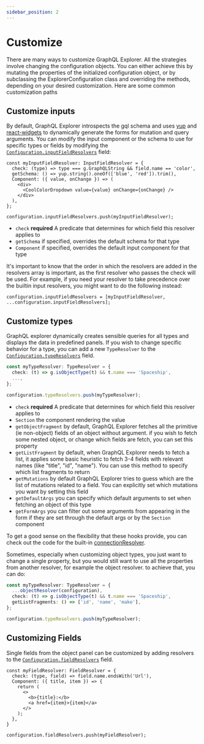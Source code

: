 ```yaml
---
sidebar_position: 2
---
```


# Customize

There are many ways to customize GraphQL Explorer. All the strategies involve changing the configuration objects. You can either achieve this by mutating the properties of the initialized configuration object, or by subclassing the ExplorerConfiguration class and overriding the methods, depending on your desired customization. Here are some common customization paths

## Customize inputs

By default, GraphQL Explorer introspects the gql schema and uses [yup](https://github.com/jquense/yup) and [react-widgets](https://github.com/jquense/react-widgets) to dynamically generate the forms for mutation and query arguments. You can modify the input component or the schema to use for specific types or fields by modifying the [`Configuration.inputFieldResolvers`](https://github.com/4Catalyzer/graphql-explorer/blob/d789b73120778562179653201e3e2e77875f5305/packages/graphql-explorer/src/logic/Configuration.ts#L71) field:

```tsx
const myInputFieldResolver: InputFieldResolver = {
  check: (type) => type === g.GraphQLString && field.name == 'color',
  getSchema: () => yup.string().oneOf(['blue', 'red']).trim(),
  Component: ({ value, onChange }) => (
    <div>
      <CoolColorDropdown value={value} onChange={onChange} />
    </div>
  ),
};

configuration.inputFieldResolvers.push(myInputFieldResolver);
```

- `check` **required** A predicate that determines for which field this resolver applies to
- `getSchema` if specified, overrides the default schema for that type
- `Component` if specified, overrides the default input component for that type

It's important to know that the order in which the resolvers are added in the resolvers array is important, as the first resolver who passes the check will be used. For example, if you need your resolver to take precedence over the builtin input resolvers, you might want to do the following instead:

```tsx
configuration.inputFieldResolvers = [myInputFieldResolver, ...configuration.inputFieldResolvers];
```

## Customize types

GraphQL explorer dynamically creates sensible queries for all types and displays the data in predefined panels. If you wish to change specific behavior for a type, you can add a new `TypeResolver` to the [`Configuration.typeResolvers`](https://github.com/4Catalyzer/graphql-explorer/blob/d789b73120778562179653201e3e2e77875f5305/packages/graphql-explorer/src/logic/Configuration.ts#L64) field.

```ts
const myTypeResolver: TypeResolver = {
  check: (t) => g.isObjectType(t) && t.name === 'Spaceship',
  ...,
};

configuration.typeResolvers.push(myTypeResolver);
```

- `check` **required** A predicate that determines for which field this resolver applies to
- `Section` the component rendering the value
- `getObjectFragment` by default, GraphQL Explorer fetches all the primitive (ie non-object) fields of an object without argument. if you wish to fetch some nested object, or change which fields are fetch, you can set this property
- `getListFragment` by default, when GraphQL Explorer needs to fetch a list, it applies some basic heuristic to fetch 3-4 fields with relevant names (like "title", "id", "name"). You can use this method to specify which list fragments to return
- `getMutations` by default GraphQL Explorer tries to guess which are the list of mutations related to a field. You can explicitly set which mutations you want by setting this field
- `getDefaultArgs` you can specify which default arguments to set when fetching an object of this type
- `getFormArgs` you can filter out some arguments from appearing in the form if they are set through the default args or by the `Section` component

To get a good sense on the flexibility that these hooks provide, you can check out the code for the built-in [connectionResolver](https://github.com/4Catalyzer/graphql-explorer/blob/d789b73120778562179653201e3e2e77875f5305/packages/graphql-explorer/src/resolvers/connectionResolver.tsx).

Sometimes, especially when customizing object types, you just want to change a single property, but you would still want to use all the properties from another resolver, for example the object resolver. to achieve that, you can do:

```ts
const myTypeResolver: TypeResolver = {
  ...objectResolver(configuration),
  check: (t) => g.isObjectType(t) && t.name === 'Spaceship',
  getListFragments: () => ['id', 'name', 'make'],
};

configuration.typeResolvers.push(myTypeResolver);
```

## Customizing Fields

Single fields from the object panel can be customized by adding resolvers to the [`Configuration.fieldResolvers`](https://github.com/4Catalyzer/graphql-explorer/blob/d789b73120778562179653201e3e2e77875f5305/packages/graphql-explorer/src/logic/Configuration.ts#L73) field.

```tsx
const myFieldResolver: FieldResolver = {
  check: (type, field) => field.name.endsWith('Url'),
  Component: ({ title, item }) => {
    return (
      <>
        <b>{title}:</b>
        <a href={item}>{item}</a>
      </>
    );
  },
}

configuration.fieldResolvers.push(myFieldResolver);
```

